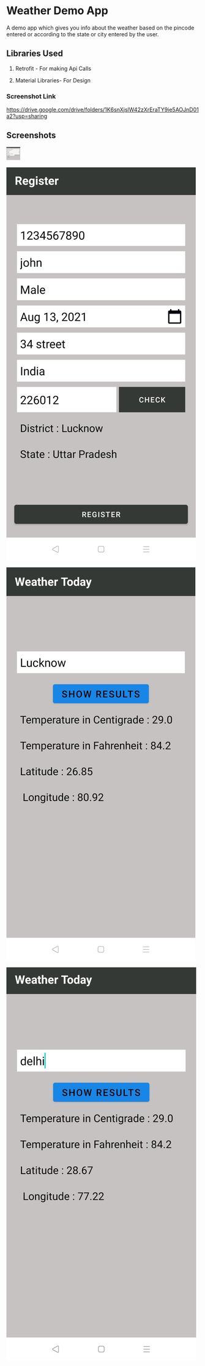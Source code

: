 
# Weather Demo App 

A demo app which gives you info about the weather based on the pincode entered or according to the state or city entered by the user.

## Libraries Used
1) Retrofit - For making Api Calls

2) Material Libraries- For Design

### Screenshot Link
https://drive.google.com/drive/folders/1K6snXjslW42zXrEraTY9ie5AOJnD01a2?usp=sharing


## Screenshots

[<img src='https://github.com/Kakashi-23/WeatherApp/blob/app_screenchots/Screenshots/1.jpg' height="36px" width="36px"/>](https://github.com/Kakashi-23/WeatherApp/blob/app_screenchots/Screenshots/1.jpg?raw=true "Register")

![App Screenshot](https://github.com/Kakashi-23/WeatherApp/blob/app_screenchots/Screenshots/3.jpg?raw=true "Pincode")

![App Screenshot](https://github.com/Kakashi-23/WeatherApp/blob/app_screenchots/Screenshots/4.jpg?raw=true "Main")

![App Screenshot](https://github.com/Kakashi-23/WeatherApp/blob/app_screenchots/Screenshots/5.jpg?raw=true "Main")

  
